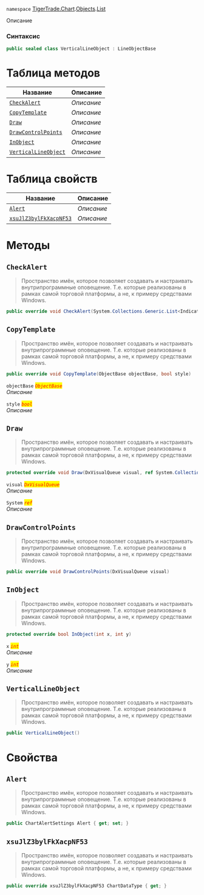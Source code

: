 
`namespace` [TigerTrade.Chart](../../../TigerTrade.Chart.md).[Objects](../../../TigerTrade.Chart/Objects.md).[List](../../../TigerTrade.Chart/Objects/List.md)


Описание

### Синтаксис
```csharp
public sealed class VerticalLineObject : LineObjectBase
```


# Таблица методов
| Название | Описание |
| --- | --- |
| [`CheckAlert`](./VerticalLineObject.cs/Методы/CheckAlert.md) | *Описание* |
| [`CopyTemplate`](./VerticalLineObject.cs/Методы/CopyTemplate.md) | *Описание* |
| [`Draw`](./VerticalLineObject.cs/Методы/Draw.md) | *Описание* |
| [`DrawControlPoints`](./VerticalLineObject.cs/Методы/DrawControlPoints.md) | *Описание* |
| [`InObject`](./VerticalLineObject.cs/Методы/InObject.md) | *Описание* |
| [`VerticalLineObject`](./VerticalLineObject.cs/Методы/VerticalLineObject.md) | *Описание* |

# Таблица свойств
| Название | Описание |
| --- | --- |
| [`Alert`](./VerticalLineObject.cs/Свойства/Alert.md) | *Описание* |
| [`xsuJlZ3bylFkXacpNF53`](./VerticalLineObject.cs/Свойства/xsuJlZ3bylFkXacpNF53.md) | *Описание* |





# Методы

## `CheckAlert`
> Пространство имён, которое позволяет создавать и настраивать внутрипрограммные оповещение. Т.е. которые реализованы в рамках самой торговой платформы, а не, к примеру средствами Windows.

```csharp
public override void CheckAlert(System.Collections.Generic.List<IndicatorBase> indicators)
```


## `CopyTemplate`
> Пространство имён, которое позволяет создавать и настраивать внутрипрограммные оповещение. Т.е. которые реализованы в рамках самой торговой платформы, а не, к примеру средствами Windows.

```csharp
public override void CopyTemplate(ObjectBase objectBase, bool style)
```

`objectBase` <mark style="color:red;">*`ObjectBase`*</mark>  
 *Описание*  

`style` <mark style="color:red;">*`bool`*</mark>  
 *Описание*  



## `Draw`
> Пространство имён, которое позволяет создавать и настраивать внутрипрограммные оповещение. Т.е. которые реализованы в рамках самой торговой платформы, а не, к примеру средствами Windows.

```csharp
protected override void Draw(DxVisualQueue visual, ref System.Collections.Generic.List<ObjectLabelInfo> labels)
```
`visual` <mark style="color:red;">*`DxVisualQueue`*</mark>  
 *Описание*  

`System` <mark style="color:red;">*`ref`*</mark>  
 *Описание*  



## `DrawControlPoints`
> Пространство имён, которое позволяет создавать и настраивать внутрипрограммные оповещение. Т.е. которые реализованы в рамках самой торговой платформы, а не, к примеру средствами Windows.

```csharp
public override void DrawControlPoints(DxVisualQueue visual)
```


## `InObject`
> Пространство имён, которое позволяет создавать и настраивать внутрипрограммные оповещение. Т.е. которые реализованы в рамках самой торговой платформы, а не, к примеру средствами Windows.

```csharp
protected override bool InObject(int x, int y)
```

`x` <mark style="color:red;">*`int`*</mark>  
 *Описание*  

`y` <mark style="color:red;">*`int`*</mark>  
 *Описание*  



## `VerticalLineObject`
> Пространство имён, которое позволяет создавать и настраивать внутрипрограммные оповещение. Т.е. которые реализованы в рамках самой торговой платформы, а не, к примеру средствами Windows.

```csharp
public VerticalLineObject()
```

# Свойства

## `Alert`
> Пространство имён, которое позволяет создавать и настраивать внутрипрограммные оповещение. Т.е. которые реализованы в рамках самой торговой платформы, а не, к примеру средствами Windows.

```csharp
public ChartAlertSettings Alert { get; set; }
```

## `xsuJlZ3bylFkXacpNF53`
> Пространство имён, которое позволяет создавать и настраивать внутрипрограммные оповещение. Т.е. которые реализованы в рамках самой торговой платформы, а не, к примеру средствами Windows.

```csharp
public override xsuJlZ3bylFkXacpNF53 ChartDataType { get; }
```

